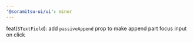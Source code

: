 ```yaml
---
'@soramitsu-ui/ui': minor
---
```


feat(`STextField`): add `passiveAppend` prop to make append part focus input on click

